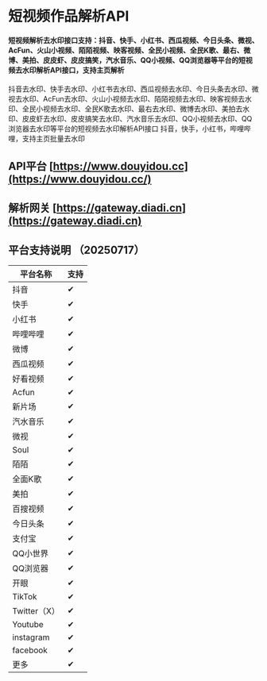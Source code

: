 # 短视频作品解析API






#### 短视频解析去水印接口支持：抖音、快手、小红书、西瓜视频、今日头条、微视、AcFun、火山小视频、陌陌视频、映客视频、全民小视频、全民K歌、最右、微博、美拍、皮皮虾、皮皮搞笑，汽水音乐、QQ小视频、QQ浏览器等平台的短视频去水印解析API接口，支持主页解析
抖音去水印、快手去水印、小红书去水印、西瓜视频去水印、今日头条去水印、微视去水印、AcFun去水印、火山小视频去水印、陌陌视频去水印、映客视频去水印、全民小视频去水印、全民K歌去水印、最右去水印、微博去水印、美拍去水印、皮皮虾去水印、皮皮搞笑去水印、汽水音乐去水印、QQ小视频去水印、QQ浏览器去水印等平台的短视频去水印解析API接口
抖音，快手，小红书，哔哩哔哩，支持主页批量去水印

## API平台 [https://www.douyidou.cc](https://www.douyidou.cc/)

## 解析网关 [https://gateway.diadi.cn](https://gateway.diadi.cn)




## 平台支持说明 （20250717）

| 平台名称     | 支持 |
| ------------ | ------------ |
| 抖音         | ✔            |
| 快手         | ✔            |
| 小红书       | ✔            |
| 哔哩哔哩     | ✔            |
| 微博         | ✔            |
| 西瓜视频     | ✔            |
| 好看视频     | ✔            |
| Acfun        | ✔            |
| 新片场       | ✔            |
| 汽水音乐     | ✔            |
| 微视         | ✔            |
| Soul         | ✔            |
| 陌陌         | ✔            |
| 全面K歌      | ✔            |
| 美拍         | ✔            |
| 百搜视频     | ✔            |
| 今日头条     | ✔            |
| 支付宝       | ✔            |
| QQ小世界     | ✔            |
| QQ浏览器     | ✔            |
| 开眼         | ✔            |
| TikTok       | ✔            |
| Twitter（X） | ✔            |
| Youtube      | ✔            |
| instagram    | ✔            |
| facebook     | ✔            |
| 更多         | ✔            |

